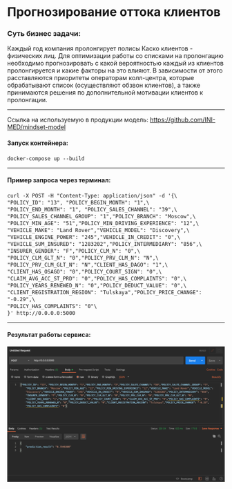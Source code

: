 # Прогнозирование оттока клиентов

### Суть бизнес задачи: 

Каждый год компания пролонгирует полисы Каско клиентов - физических лиц. Для оптимизации работы со списками на пролонгацию необходимо прогнозировать с какой вероятностью каждый из клиентов пролонгируется и какие факторы на это влияют. В зависимости от этого расставляются приоритеты операторам колл-центра, которые обрабатывают список (осуществляют обзвон клиентов), а также принимаются решения по дополнительной мотивации клиентов к пролонгации.

---

Ссылка на используемую в продукции модель: <https://github.com/INI-MED/mindset-model>

#### Запуск контейнера:

```
docker-compose up --build
```
---

#### Пример запроса через терминал:

```
curl -X POST -H "Content-Type: application/json" -d '{\
"POLICY_ID": "13", "POLICY_BEGIN_MONTH": "1",\
"POLICY_END_MONTH": "1", "POLICY_SALES_CHANNEL": "39",\
"POLICY_SALES_CHANNEL_GROUP": "1","POLICY_BRANCH": "Moscow",\
"POLICY_MIN_AGE": "51","POLICY_MIN_DRIVING_EXPERIENCE": "12",\
"VEHICLE_MAKE": "Land Rover","VEHICLE_MODEL": "Discovery",\
"VEHICLE_ENGINE_POWER": "245","VEHICLE_IN_CREDIT": "0",\
"VEHICLE_SUM_INSURED": "1283202","POLICY_INTERMEDIARY": "856",\
"INSURER_GENDER": "F","POLICY_CLM_N": "0",\
"POLICY_CLM_GLT_N": "0","POLICY_PRV_CLM_N": "N",\
"POLICY_PRV_CLM_GLT_N": "N","CLIENT_HAS_DAGO": "1",\
"CLIENT_HAS_OSAGO": "0","POLICY_COURT_SIGN": "0",\
"CLAIM_AVG_ACC_ST_PRD": "0","POLICY_HAS_COMPLAINTS": "0",\
"POLICY_YEARS_RENEWED_N": "0","POLICY_DEDUCT_VALUE": "0",\
"CLIENT_REGISTRATION_REGION": "Tulskaya","POLICY_PRICE_CHANGE": "-0.29",\
"POLICY_HAS_COMPLAINTS": "0"\
}' http://0.0.0.0:5000
```
---

#### Результат работы сервиса: 

![POST запрос через postman](postman.png)

